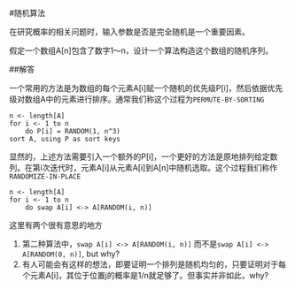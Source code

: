 #随机算法

在研究概率的相关问题时，输入参数是否是完全随机是一个重要因素。

假定一个数组A[n]包含了数字1～n，设计一个算法构造这个数组的随机序列。

##解答

一个常用的方法是为数组的每个元素A[i]赋一个随机的优先级P[i]，然后依据优先级对数组A中的元素进行排序。通常我们称这个过程为`PERMUTE-BY-SORTING`

```
n <- length[A]
for i <- 1 to n
    do P[i] = RANDOM(1, n^3)
sort A, using P as sort keys
```

显然的，上述方法需要引入一个额外的P[i]，一个更好的方法是原地排列给定数列。在第i次迭代时，元素A[i]从元素A[i]到A[n]中随机选取。这个过程我们称作`RANDOMIZE-IN-PLACE`

```
n <- length[A]
for i <- 1 to n
    do swap A[i] <-> A[RANDOM(i, n)]
```

这里有两个很有意思的地方

1. 第二种算法中，`swap A[i] <-> A[RANDOM(i, n)]` 而不是`swap A[i] <-> A[RANDOM(0, n)]`, but why?
2. 有人可能会有这样的想法，即要证明一个排列是随机均匀的，只要证明对于每个元素A[i]，其位于位置j的概率是1/n就足够了。但事实并非如此，why?
